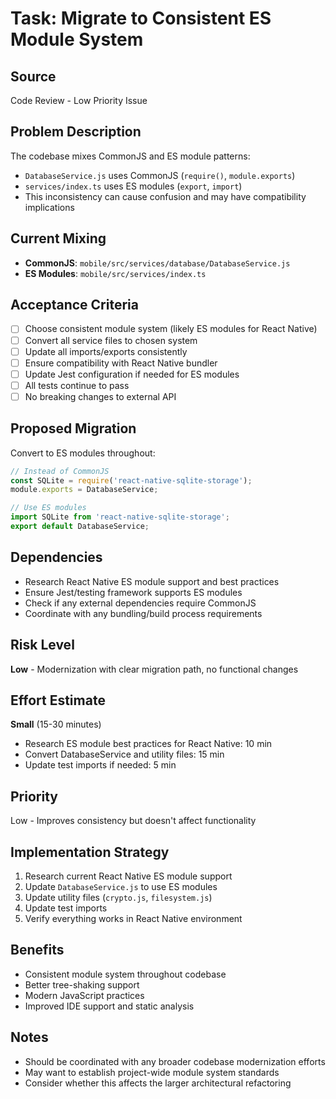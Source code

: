 # Task: Migrate to Consistent ES Module System

## Source
Code Review - Low Priority Issue

## Problem Description
The codebase mixes CommonJS and ES module patterns:
- `DatabaseService.js` uses CommonJS (`require()`, `module.exports`)
- `services/index.ts` uses ES modules (`export`, `import`)
- This inconsistency can cause confusion and may have compatibility implications

## Current Mixing
- **CommonJS**: `mobile/src/services/database/DatabaseService.js`
- **ES Modules**: `mobile/src/services/index.ts`

## Acceptance Criteria
- [ ] Choose consistent module system (likely ES modules for React Native)
- [ ] Convert all service files to chosen system
- [ ] Update all imports/exports consistently
- [ ] Ensure compatibility with React Native bundler
- [ ] Update Jest configuration if needed for ES modules
- [ ] All tests continue to pass
- [ ] No breaking changes to external API

## Proposed Migration
Convert to ES modules throughout:
```javascript
// Instead of CommonJS
const SQLite = require('react-native-sqlite-storage');
module.exports = DatabaseService;

// Use ES modules
import SQLite from 'react-native-sqlite-storage';
export default DatabaseService;
```

## Dependencies
- Research React Native ES module support and best practices
- Ensure Jest/testing framework supports ES modules
- Check if any external dependencies require CommonJS
- Coordinate with any bundling/build process requirements

## Risk Level
**Low** - Modernization with clear migration path, no functional changes

## Effort Estimate
**Small** (15-30 minutes)
- Research ES module best practices for React Native: 10 min
- Convert DatabaseService and utility files: 15 min
- Update test imports if needed: 5 min

## Priority
Low - Improves consistency but doesn't affect functionality

## Implementation Strategy
1. Research current React Native ES module support
2. Update `DatabaseService.js` to use ES modules
3. Update utility files (`crypto.js`, `filesystem.js`)
4. Update test imports
5. Verify everything works in React Native environment

## Benefits
- Consistent module system throughout codebase
- Better tree-shaking support
- Modern JavaScript practices
- Improved IDE support and static analysis

## Notes
- Should be coordinated with any broader codebase modernization efforts
- May want to establish project-wide module system standards
- Consider whether this affects the larger architectural refactoring